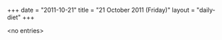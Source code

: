 +++
date = "2011-10-21"
title = "21 October 2011 (Friday)"
layout = "daily-diet"
+++

\<no entries\>